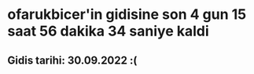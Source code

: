 # ofarukbicer'in gidisine son 4 gun 15 saat 56 dakika 34 saniye kaldi

## Gidis tarihi: 30.09.2022 :(